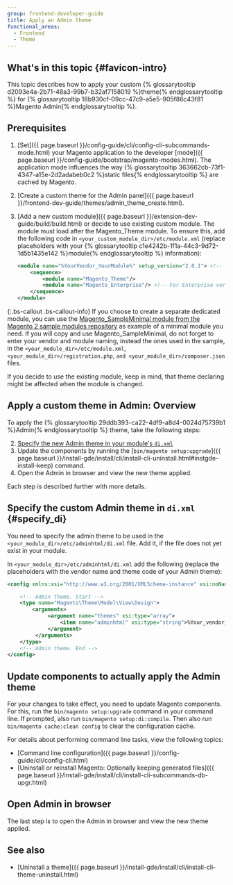 ```yaml
---
group: frontend-developer-guide
title: Apply an Admin theme
functional_areas:
  - Frontend
  - Theme
---
```

## What's in this topic {#favicon-intro}

This topic describes how to apply your custom {% glossarytooltip d2093e4a-2b71-48a3-99b7-b32af7158019 %}theme{% endglossarytooltip %} for {% glossarytooltip 18b930cf-09cc-47c9-a5e5-905f86c43f81 %}Magento Admin{% endglossarytooltip %}.

## Prerequisites

1. [Set]({{ page.baseurl }}/config-guide/cli/config-cli-subcommands-mode.html) your Magento application to the developer [mode]({{ page.baseurl }}/config-guide/bootstrap/magento-modes.html). The application mode influences the way {% glossarytooltip 363662cb-73f1-4347-a15e-2d2adabeb0c2 %}static files{% endglossarytooltip %} are cached by Magento.
2. [Create a custom theme for the Admin panel]({{ page.baseurl }}/frontend-dev-guide/themes/admin_theme_create.html).
3. [Add a new custom module]({{ page.baseurl }}/extension-dev-guide/build/build.html) or decide to use existing custom module. The module must load after the Magento_Theme module. To ensure this, add the following code in `<your_custom_module_dir>/etc/module.xml` (replace placeholders with your {% glossarytooltip c1e4242b-1f1a-44c3-9d72-1d5b1435e142 %}module{% endglossarytooltip %} information):

    ```xml
    <module name="%YourVendor_YourModule%" setup_version="2.0.1"> <!-- Example: "Magento_Backend" -->
        <sequence>
            <module name="Magento_Theme"/>
            <module name="Magento_Enterprise"/> <!-- For Enterprise versions only -->
        </sequence>
    </module>
    ```

{:.bs-callout .bs-callout-info}
If you choose to create a separate dedicated module, you can use the [Magento_SampleMinimal module from the Magento 2 sample modules repository](https://github.com/magento/magento2-samples/tree/master/sample-module-minimal) as example of a minimal module you need. If you will copy and use Magento_SampleMinimal, do not forget to enter your vendor and module naming, instead the ones used in the sample, in the `<your_module_dir>/etc/module.xml`, `<your_module_dir>/registration.php`, `and <your_module_dir>/composer.json` files.

If you decide to use the existing module, keep in mind, that theme declaring might be affected when the module is changed.

## Apply a custom theme in Admin: Overview

To apply the {% glossarytooltip 29ddb393-ca22-4df9-a8d4-0024d75739b1 %}Admin{% endglossarytooltip %} theme, take the following steps:

2. [Specify the new Admin theme in your module's `di.xml`](#specify_di)
3. Update the components by running the [`bin/magento setup:upgrade`]({{ page.baseurl }}/install-gde/install/cli/install-cli-uninstall.html#instgde-install-keep) command.
4. Open the Admin in browser and view the new theme applied.

Each step is described further with more details.

## Specify the custom Admin theme in `di.xml` {#specify_di}

You need to specify the admin theme to be used in the `<your_module_dir>/etc/adminhtml/di.xml` file. Add it, if the file does not yet exist in your module.

In `<your_module_dir>/etc/adminhtml/di.xml` add the following (replace the placeholders with the vendor name and theme code of your Admin theme):

```xml
<config xmlns:xsi="http://www.w3.org/2001/XMLSchema-instance" xsi:noNamespaceSchemaLocation="urn:magento:framework:ObjectManager/etc/config.xsd">

    <!-- Admin theme. Start -->
    <type name="Magento\Theme\Model\View\Design">
        <arguments>
             <argument name="themes" xsi:type="array">
                 <item name="adminhtml" xsi:type="string">%Your_vendor_dir%/%your_theme_code%</item> <!-- Example: "Magento/backend" -->
             </argument>
         </arguments>
    </type>
    <!-- Admin theme. End -->
</config>
```

## Update components to actually apply the Admin theme

For your changes to take effect, you need to update Magento components. For this,
run the `bin/magento setup:upgrade` command in your command line. If prompted, also run `bin/magento setup:di:compile`. Then also run `bin/magento cache:clean config` to clear the configuration cache.


For details about performing command line tasks, view the following topics:
- [Command line configuration]({{ page.baseurl }}/config-guide/cli/config-cli.html)
- [Uninstall or reinstall Magento: Optionally keeping generated files]({{ page.baseurl }}/install-gde/install/cli/install-cli-subcommands-db-upgr.html)

## Open Admin in browser

The last step is to open the Admin in browser and view the new theme applied.

## See also

 * [Uninstall a theme]({{ page.baseurl }}/install-gde/install/cli/install-cli-theme-uninstall.html)
